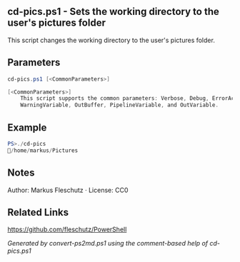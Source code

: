 ## cd-pics.ps1 - Sets the working directory to the user's pictures folder

This script changes the working directory to the user's pictures folder.

## Parameters
```powershell
cd-pics.ps1 [<CommonParameters>]

[<CommonParameters>]
    This script supports the common parameters: Verbose, Debug, ErrorAction, ErrorVariable, WarningAction, 
    WarningVariable, OutBuffer, PipelineVariable, and OutVariable.
```

## Example
```powershell
PS>./cd-pics
📂/home/markus/Pictures
```

## Notes
Author: Markus Fleschutz · License: CC0

## Related Links
https://github.com/fleschutz/PowerShell

*Generated by convert-ps2md.ps1 using the comment-based help of cd-pics.ps1*
